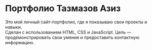# Портфолио Тазмазов Азиз
Это мой личный сайт-портфолио, где я показываю свои проекты и навыки.  
Сделан с использованием HTML, CSS и JavaScript. Цель — продемонстрировать свои умения и предоставить контактную информацию.